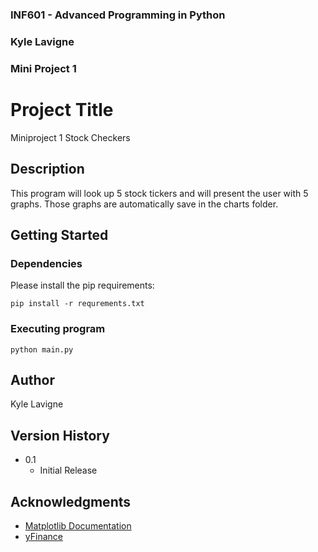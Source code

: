 ### INF601 - Advanced Programming in Python
### Kyle Lavigne
### Mini Project 1
 
 
# Project Title
 
Miniproject 1 Stock Checkers
 
## Description
 
This program will look up 5 stock tickers and will present the user with 5 graphs. Those graphs are automatically save in the charts folder.
 
## Getting Started
 
### Dependencies
 
Please install the pip requirements:
```
pip install -r requrements.txt
```
 
### Executing program

```
python main.py
```

## Author
 
Kyle Lavigne
 
## Version History

* 0.1
    * Initial Release
 
## Acknowledgments

* [Matplotlib Documentation](https://matplotlib.org/stable/)
* [yFinance](https://ranaroussi.github.io/yfinance/index.html)
